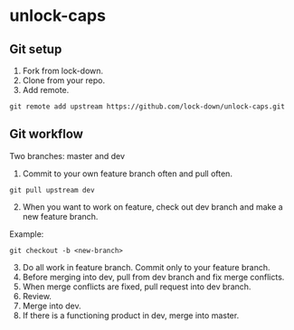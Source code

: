 # unlock-caps

## Git setup
1. Fork from lock-down.
2. Clone from your repo.
3. Add remote.

```
git remote add upstream https://github.com/lock-down/unlock-caps.git
```

## Git workflow
Two branches: master and dev

1. Commit to your own feature branch often and pull often.
```
git pull upstream dev
```

2. When you want to work on feature, check out dev branch and make a new feature branch.

Example:
```
git checkout -b <new-branch>
```

3. Do all work in feature branch. Commit only to your feature branch.
4. Before merging into dev, pull from dev branch and fix merge conflicts.
5. When merge conflicts are fixed, pull request into dev branch. 
6. Review.
7. Merge into dev.
8. If there is a functioning product in dev, merge into master. 
